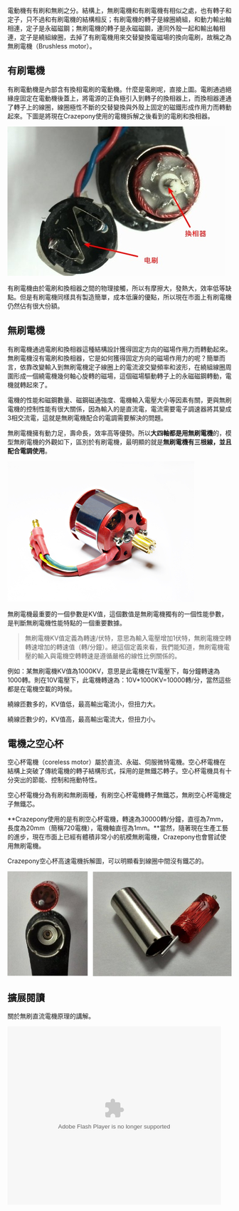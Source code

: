 
電動機有有刷和無刷之分。結構上，無刷電機和有刷電機有相似之處，也有轉子和定子，只不過和有刷電機的結構相反；有刷電機的轉子是線圈繞組，和動力輸出軸相連，定子是永磁磁鋼；無刷電機的轉子是永磁磁鋼，連同外殼一起和輸出軸相連，定子是繞組線圈，去掉了有刷電機用來交替變換電磁場的換向電刷，故稱之為無刷電機（Brushless motor）。

## 有刷電機
有刷電動機是內部含有換相電刷的電動機。什麼是電刷呢，直接上圖。電刷通過絕緣座固定在電動機後蓋上，將電源的正負極引入到轉子的換相器上，而換相器連通了轉子上的線圈，線圈極性不斷的交替變換與外殼上固定的磁鐵形成作用力而轉動起來。下圖是將現在Crazepony使用的電機拆解之後看到的電刷和換相器。

![](/assets/img/motor-dianshua.jpg)

有刷電機由於電刷和換相器之間的物理接觸，所以有摩擦大，發熱大，效率低等缺點。但是有刷電機同樣具有製造簡單，成本低廉的優點，所以現在市面上有刷電機仍然佔有很大份額。

## 無刷電機
有刷電機通過電刷和換相器這種結構設計獲得固定方向的磁場作用力而轉動起來。無刷電機沒有電刷和換相器，它是如何獲得固定方向的磁場作用力的呢？簡單而言，依靠改變輸入到無刷電機定子線圈上的電流波交變頻率和波形，在繞組線圈周圍形成一個繞電機幾何軸心旋轉的磁場，這個磁場驅動轉子上的永磁磁鋼轉動，電機就轉起來了。

電機的性能和磁鋼數量、磁鋼磁通強度、電機輸入電壓大小等因素有關，更與無刷電機的控制性能有很大關係，因為輸入的是直流電，電流需要電子調速器將其變成3相交流電，這就是無刷電機配合的電調需要解決的問題。

無刷電機擁有動力足，壽命長，效率高等優勢。所以**大四軸都是用無刷電機**的，模型無刷電機的外觀如下，區別於有刷電機，最明顯的就是**無刷電機有三根線，並且配合電調使用**。

![](/assets/img/motor-wushua.jpg)

無刷電機最重要的一個參數是KV值，這個數值是無刷電機獨有的一個性能參數，是判斷無刷電機性能特點的一個重要數據。

> 無刷電機KV值定義為轉速/伏特，意思為輸入電壓增加1伏特，無刷電機空轉轉速增加的轉速值（轉/分鐘）。總這個定義來看，我們能知道，無刷電機電壓的輸入與電機空轉轉速是遵循嚴格的線性比例關係的。

例如：某無刷電機KV值為1000KV，意思是此電機在1V電壓下，每分鐘轉速為1000轉。則在10V電壓下，此電機轉速為：10V*1000KV=10000轉/分，當然這些都是在電機空載的時候。

繞線匝數多的，KV值低，最高輸出電流小，但扭力大。

繞線匝數少的，KV值高，最高輸出電流大，但扭力小。

## 電機之空心杯
空心杯電機（coreless motor）屬於直流、永磁、伺服微特電機。空心杯電機在結構上突破了傳統電機的轉子結構形式，採用的是無鐵芯轉子。空心杯電機具有十分突出的節能、控制和拖動特性。

空心杯電機分為有刷和無刷兩種，有刷空心杯電機轉子無鐵芯，無刷空心杯電機定子無鐵芯。

**Crazepony使用的是有刷空心杯電機，轉速為30000轉/分鐘，直徑為7mm，長度為20mm（簡稱720電機），電機軸直徑為1mm。**當然，隨著現在生產工藝的進步，現在市面上已經有體積非常小的航模無刷電機，Crazepony也會嘗試使用無刷電機。

Crazepony空心杯高速電機拆解圖，可以明顯看到線圈中間沒有鐵芯的。

![](/assets/img/coreless-motor.png)

## 擴展閱讀

關於無刷直流電機原理的講解。

<p>
<embed src="http://player.youku.com/player.php/sid/XMzI4MzkxMTg4/v.swf" allowFullScreen="true" quality="high" width="480" height="400" align="middle" allowScriptAccess="always" type="application/x-shockwave-flash"></embed>
</p>


